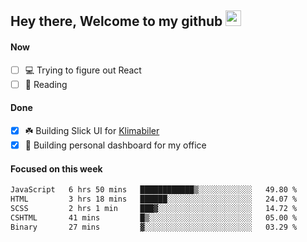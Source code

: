 ## Hey there, Welcome to my github <img src="https://media.giphy.com/media/hvRJCLFzcasrR4ia7z/giphy.gif" width="25px">

#### Now
- [ ] 💻 Trying to figure out React
- [ ] 📕 Reading

#### Done
- [x] ☘️ Building Slick UI for [Klimabiler](https://klimabiler.dk)
- [x] 🚀 Building personal dashboard for my office
 
 #### Focused on this week
<!--START_SECTION:waka-->

```txt
JavaScript   6 hrs 50 mins   ████████████▒░░░░░░░░░░░░   49.80 %
HTML         3 hrs 18 mins   ██████░░░░░░░░░░░░░░░░░░░   24.07 %
SCSS         2 hrs 1 min     ███▓░░░░░░░░░░░░░░░░░░░░░   14.72 %
CSHTML       41 mins         █▒░░░░░░░░░░░░░░░░░░░░░░░   05.00 %
Binary       27 mins         ▓░░░░░░░░░░░░░░░░░░░░░░░░   03.29 %
```

<!--END_SECTION:waka-->


